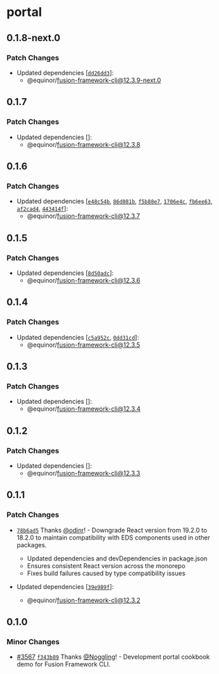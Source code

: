 # portal

## 0.1.8-next.0

### Patch Changes

- Updated dependencies [[`dd26dd3`](https://github.com/equinor/fusion-framework/commit/dd26dd3e652eb07a77bcdc878f8493c6db4fed48)]:
  - @equinor/fusion-framework-cli@12.3.9-next.0

## 0.1.7

### Patch Changes

- Updated dependencies []:
  - @equinor/fusion-framework-cli@12.3.8

## 0.1.6

### Patch Changes

- Updated dependencies [[`e48c54b`](https://github.com/equinor/fusion-framework/commit/e48c54bdbbca0068859b843f00e753974a33dd13), [`86d081b`](https://github.com/equinor/fusion-framework/commit/86d081bcaf17b7713fd352ea838d605ef12b9a09), [`f5b88e7`](https://github.com/equinor/fusion-framework/commit/f5b88e7ff8e896624de67bdf29091ba44bf8a628), [`1706e4c`](https://github.com/equinor/fusion-framework/commit/1706e4c503d8ef4db46a9572392d23e9c081c82c), [`fb6ee63`](https://github.com/equinor/fusion-framework/commit/fb6ee637a1fbf90831a0a3b901520a76a440d4c9), [`af2cad4`](https://github.com/equinor/fusion-framework/commit/af2cad4417e7ba403bf7300a49c688b9b5ef3f1b), [`443414f`](https://github.com/equinor/fusion-framework/commit/443414fe0351b529cecf0a667383640567d05e74)]:
  - @equinor/fusion-framework-cli@12.3.7

## 0.1.5

### Patch Changes

- Updated dependencies [[`8d50adc`](https://github.com/equinor/fusion-framework/commit/8d50adc17e81fc46da81795125832af8add5f678)]:
  - @equinor/fusion-framework-cli@12.3.6

## 0.1.4

### Patch Changes

- Updated dependencies [[`c5a952c`](https://github.com/equinor/fusion-framework/commit/c5a952cb223ca2c6e723186b1a5a477dbec6c95d), [`0dd31cd`](https://github.com/equinor/fusion-framework/commit/0dd31cd1078b383ddab4a8cf1bb03d502e214715)]:
  - @equinor/fusion-framework-cli@12.3.5

## 0.1.3

### Patch Changes

- Updated dependencies []:
  - @equinor/fusion-framework-cli@12.3.4

## 0.1.2

### Patch Changes

- Updated dependencies []:
  - @equinor/fusion-framework-cli@12.3.3

## 0.1.1

### Patch Changes

- [`78b6ad5`](https://github.com/equinor/fusion-framework/commit/78b6ad5e76485a36dbda09ec75a0a8348fdf0664) Thanks [@odinr](https://github.com/odinr)! - Downgrade React version from 19.2.0 to 18.2.0 to maintain compatibility with EDS components used in other packages.

  - Updated dependencies and devDependencies in package.json
  - Ensures consistent React version across the monorepo
  - Fixes build failures caused by type compatibility issues

- Updated dependencies [[`39e989f`](https://github.com/equinor/fusion-framework/commit/39e989f6ab477047d82740b2d96b757c90b10f74)]:
  - @equinor/fusion-framework-cli@12.3.2

## 0.1.0

### Minor Changes

- [#3567](https://github.com/equinor/fusion-framework/pull/3567) [`f343b89`](https://github.com/equinor/fusion-framework/commit/f343b89a5716cc76ed5c8c0b714612c97100cf7a) Thanks [@Noggling](https://github.com/Noggling)! - Development portal cookbook demo for Fusion Framework CLI.
